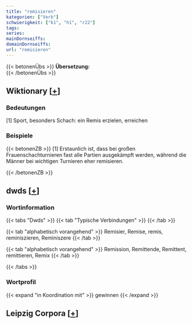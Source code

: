 ```yaml
---
title: "remisieren"
kategorien: ["Verb"]
schwierigkeit: ["k1", "h1", "r22"]
tags:
series:
mainDornseiffs:
domainDornseiffs:
url: "remisieren"
---
```


{{< betonenÜbs >}}
**Übersetzung:**  
{{< /betonenÜbs >}}

## Wiktionary [[+](https://de.wiktionary.org/wiki/remisieren)]

### Bedeutungen
[1] Sport, besonders Schach: ein Remis erzielen, erreichen  

### Beispiele
{{< betonenZB >}}
[1] Erstaunlich ist, dass bei großen Frauenschachturnieren fast alle Partien ausgekämpft werden, während die Männer bei wichtigen Turnieren eher remisieren.  

{{< /betonenZB >}}


## dwds [[+](https://www.dwds.de/wb/remisieren)]

### Wortinformation
{{< tabs "Dwds" >}}
{{< tab "Typische Verbindungen" >}}
{{< /tab >}}

{{< tab "alphabetisch vorangehend" >}}
Remisier, Remise, remis, reminiszieren, Reminiszere
{{< /tab >}}

{{< tab "alphabetisch vorangehend" >}}
Remission, Remittende, Remittent, remittieren, Remix
{{< /tab >}}

{{< /tabs >}}

### Wortprofil
{{< expand "in Koordination mit" >}} gewinnen {{< /expand >}}

## Leipzig Corpora [[+](https://corpora.uni-leipzig.de/en/res?word=remisieren&corpusId=deu_newscrawl-public_2018)]

